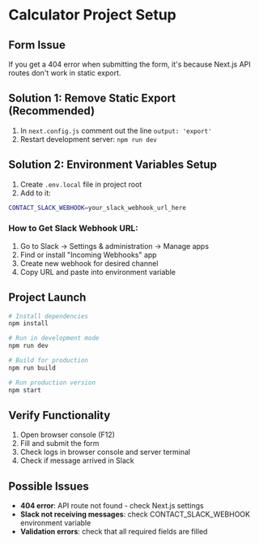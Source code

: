 # Calculator Project Setup

## Form Issue

If you get a 404 error when submitting the form, it's because Next.js API routes don't work in static export.

## Solution 1: Remove Static Export (Recommended)

1. In `next.config.js` comment out the line `output: 'export'`
2. Restart development server: `npm run dev`

## Solution 2: Environment Variables Setup

1. Create `.env.local` file in project root
2. Add to it:

```bash
CONTACT_SLACK_WEBHOOK=your_slack_webhook_url_here
```

### How to Get Slack Webhook URL:

1. Go to Slack → Settings & administration → Manage apps
2. Find or install "Incoming Webhooks" app
3. Create new webhook for desired channel
4. Copy URL and paste into environment variable

## Project Launch

```bash
# Install dependencies
npm install

# Run in development mode
npm run dev

# Build for production
npm run build

# Run production version
npm start
```

## Verify Functionality

1. Open browser console (F12)
2. Fill and submit the form
3. Check logs in browser console and server terminal
4. Check if message arrived in Slack

## Possible Issues

- **404 error**: API route not found - check Next.js settings
- **Slack not receiving messages**: check CONTACT_SLACK_WEBHOOK environment variable
- **Validation errors**: check that all required fields are filled

